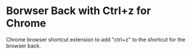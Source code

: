 # Borwser Back with Ctrl+z for Chrome  
Chrome browser shortcut extension to add "ctrl+z" to the shortcut for the browser back.